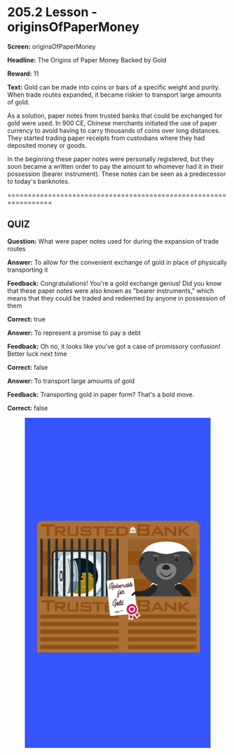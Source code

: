 # 205.2 Lesson - originsOfPaperMoney

**Screen:** originsOfPaperMoney

**Headline:** The Origins of Paper Money Backed by Gold

**Reward:** 11

**Text:** Gold can be made into coins or bars of a specific weight and purity. When trade routes expanded, it became riskier to transport large amounts of gold.

As a solution, paper notes from trusted banks that could be exchanged for gold were used. In 900 CE, Chinese merchants initiated the use of paper currency to avoid having to carry thousands of coins over long distances. They started trading paper receipts from custodians where they had deposited money or goods.

In the beginning these paper notes were personally registered, but they soon became a written order to pay the amount to whomever had it in their possession (bearer instrument). These notes can be seen as a predecessor to today&#x27;s banknotes.


=================================================================

## QUIZ

**Question:** What were paper notes used for during the expansion of trade routes


**Answer:** To allow for the convenient exchange of gold in place of physically transporting it

**Feedback:** Congratulations! You&#x27;re a gold exchange genius! Did you know that these paper notes were also known as &quot;bearer instruments,&quot; which means that they could be traded and redeemed by anyone in possession of them

**Correct:** true

**Answer:** To represent a promise to pay a debt

**Feedback:** Oh no, it looks like you&#x27;ve got a case of promissory confusion! Better luck next time

**Correct:** false

**Answer:** To transport large amounts of gold

**Feedback:** Transporting gold in paper form? That&#x27;s a bold move.

**Correct:** false


<figure><img src="../.gitbook/assets/205-02.png" alt=""><figcaption></figcaption></figure>

